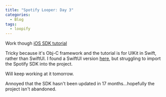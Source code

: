 ```yaml
---
title: "Spotify Looper: Day 3"
categories:
  - Blog
tags:
  - loopify
---
```


Work though [iOS SDK tutorial](https://developer.spotify.com/documentation/ios/quick-start/)

Tricky because it's Obj-C framework and the tutorial is for UIKit in Swift, rather than SwiftUI. I found a SwiftUI version [here](https://github.com/tillhainbach/SpotifyQuickStart), but struggling to import the Spotify SDK into the project.

Will keep working at it tomorrow.

Annoyed that the SDK hasn't been updated in 17 months...hopefully the project isn't abandoned.